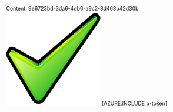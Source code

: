Content: 9e6723bd-3da6-4db6-a9c2-8d468b42d30b![image](5f26fc92-f152-4d3f-9a70-11cb5f9e9fe7.png)
[AZURE.INCLUDE [b-token](97740a92-280f-49df-87e4-9eaa4acfe0ec.md)]
